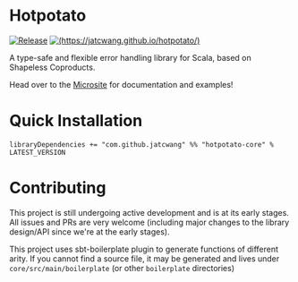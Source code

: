 # Hotpotato

[![Release](https://img.shields.io/nexus/r/com.github.jatcwang/hotpotato-core_2.13?server=https%3A%2F%2Foss.sonatype.org)](https://oss.sonatype.org/content/repositories/releases/com/github/jatcwang/hotpotato-core_2.13/)
[![(https://jatcwang.github.io/hotpotato/)](https://badges.gitter.im/gitterHQ/gitter.png)](https://gitter.im/jatcwang/hotpotato)

A type-safe and flexible error handling library for Scala, based on Shapeless Coproducts.

Head over to the [Microsite](https://jatcwang.github.io/hotpotato/) for documentation and examples!

# Quick Installation

```
libraryDependencies += "com.github.jatcwang" %% "hotpotato-core" % LATEST_VERSION
```

# Contributing

This project is still undergoing active development and is at its early stages.
All issues and PRs are very welcome (including major changes to the library design/API since we're at the early stages).

This project uses sbt-boilerplate plugin to generate functions of different arity.
If you cannot find a source file, it may be generated and lives under `core/src/main/boilerplate` 
(or other `boilerplate` directories)
